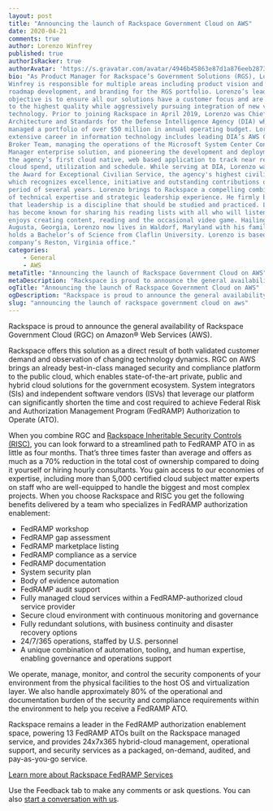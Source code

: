 ```yaml
---
layout: post
title: "Announcing the launch of Rackspace Government Cloud on AWS"
date: 2020-04-21
comments: true
author: Lorenzo Winfrey
published: true
authorIsRacker: true
authorAvatar: 'https://s.gravatar.com/avatar/4946b45863e87d1a876eeb2873af2593'
bio: "As Product Manager for Rackspace’s Government Solutions (RGS), Lorenzo D.
Winfrey is responsible for multiple areas including product vision and strategy,
roadmap development, and branding for the RGS portfolio. Lorenzo’s leadership
objective is to ensure all our solutions have a customer focus and are built
to the highest quality while aggressively pursuing integration of new value added
technology. Prior to joining Rackspace in April 2019, Lorenzo was Chief of
Architecture and Standards for the Defense Intelligence Agency (DIA) where he
managed a portfolio of over $50 million in annual operating budget. Lorenzo’s
extensive career in information technology includes leading DIA’s AWS Cloud
Broker Team, managing the operations of the Microsoft System Center Configuration
Manager enterprise solution, and pioneering the development and deployment of
the agency’s first cloud native, web based application to track near real time
cloud spend, utilization and schedule. While serving at DIA, Lorenzo was awarded
the Award for Exceptional Civilian Service, the agency's highest civilian award,
which recognizes excellence, initiative and outstanding contributions over a
period of several years. Lorenzo brings to Rackspace a compelling combination
of technical expertise and strategic leadership experience. He firmly believes
that leadership is a discipline that should be studied and practiced. Lorenzo
has become known for sharing his reading lists with all who will listen. He
enjoys creating content, reading and the occasional video game. Hailing from
Augusta, Georgia, Lorenzo now lives in Waldorf, Maryland with his family. He
holds a Bachelor’s of Science from Claflin University. Lorenzo is based in the
company’s Reston, Virginia office."
categories:
    - General
    - AWS
metaTitle: "Announcing the launch of Rackspace Government Cloud on AWS"
metaDescription: "Rackspace is proud to announce the general availability of Rackspace Government Cloud (RGC) on Amazon&reg; Web Services (AWS)."
ogTitle: "Announcing the launch of Rackspace Government Cloud on AWS"
ogDescription: "Rackspace is proud to announce the general availability of Rackspace Government Cloud (RGC) on Amazon&reg; Web Services (AWS)."
slug: "announcing the launch of rackspace government cloud on aws" 
---
```


Rackspace is proud to announce the general availability of Rackspace Government
Cloud (RGC) on Amazon&reg; Web Services (AWS).

<!--more-->

Rackspace offers this solution as a direct result of both validated customer
demand and observation of changing technology dynamics. RGC on AWS brings an
already best-in-class managed security and compliance platform to the public
cloud, which enables state-of-the-art private, public and hybrid cloud solutions
for the government ecosystem. System integrators (SIs) and independent software
vendors (ISVs) that leverage our platform can significantly shorten the time and
cost required to achieve Federal Risk and Authorization Management Program (FedRAMP)
Authorization to Operate (ATO).

When you combine RGC and
[Rackspace Inheritable Security Controls (RISC)]( https://www.rackspace.com/en-us/newsroom/rackspace-and-telos-team-up-to-accelerate-the-fedramp-journey),
you can look forward to a streamlined path to FedRAMP ATO in as little as four
months. That’s three times faster than average and offers as much as a 70%
reduction in the total cost of ownership compared to doing it yourself or hiring
hourly consultants. You gain access to our economies of expertise, including
more than 5,000 certified cloud subject matter experts on staff who are
well-equipped to handle the biggest and most complex projects. When you choose
Rackspace and RISC you get the following benefits delivered by a team who
specializes in FedRAMP authorization enablement:

-	FedRAMP workshop
-	FedRAMP gap assessment
-	FedRAMP marketplace listing
-	FedRAMP compliance as a service
-	FedRAMP documentation
-	System security plan
-	Body of evidence automation
-	FedRAMP audit support
-	Fully managed cloud services within a FedRAMP-authorized cloud service provider
-	Secure cloud environment with continuous monitoring and governance
-	Fully redundant solutions, with business continuity and disaster recovery options
-	24/7/365 operations, staffed by U.S. personnel
-	A unique combination of automation, tooling, and human expertise, enabling governance and operations support

We operate, manage, monitor, and control the security components of your
environment from the physical facilities to the host OS and virtualization layer.
We also handle approximately 80% of the operational and documentation burden of
the security and compliance requirements within the environment to help you
receive a FedRAMP ATO.

Rackspace remains a leader in the FedRAMP authorization enablement space,
powering 13 FedRAMP ATOs built on the Rackspace managed service, and provides
24x7x365 hybrid-cloud management, operational support, and security services as
a packaged, on-demand, audited, and pay-as-you-go service.

<a class="cta teal" id="cta" href="https://www.rackspace.com/fedramp">Learn more about Rackspace FedRAMP Services</a>

Use the Feedback tab to make any comments or ask questions. You can also [start a conversation with us](https://www.rackspace.com/contact).

